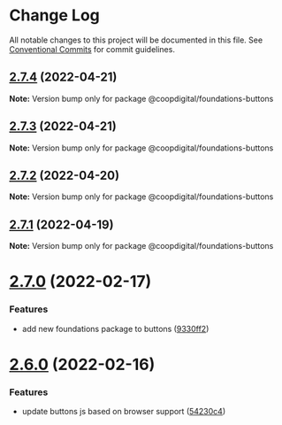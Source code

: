 # Change Log

All notable changes to this project will be documented in this file.
See [Conventional Commits](https://conventionalcommits.org) for commit guidelines.

## [2.7.4](https://github.com/coopdigital/coop-frontend/compare/@coopdigital/foundations-buttons@2.7.3...@coopdigital/foundations-buttons@2.7.4) (2022-04-21)

**Note:** Version bump only for package @coopdigital/foundations-buttons





## [2.7.3](https://github.com/coopdigital/coop-frontend/compare/@coopdigital/foundations-buttons@2.7.2...@coopdigital/foundations-buttons@2.7.3) (2022-04-21)

**Note:** Version bump only for package @coopdigital/foundations-buttons





## [2.7.2](https://github.com/coopdigital/coop-frontend/compare/@coopdigital/foundations-buttons@2.7.1...@coopdigital/foundations-buttons@2.7.2) (2022-04-20)

**Note:** Version bump only for package @coopdigital/foundations-buttons





## [2.7.1](https://github.com/coopdigital/coop-frontend/compare/@coopdigital/foundations-buttons@2.7.0...@coopdigital/foundations-buttons@2.7.1) (2022-04-19)

**Note:** Version bump only for package @coopdigital/foundations-buttons





# [2.7.0](https://github.com/coopdigital/coop-frontend/compare/@coopdigital/foundations-buttons@2.6.0...@coopdigital/foundations-buttons@2.7.0) (2022-02-17)


### Features

* add new foundations package to buttons ([9330ff2](https://github.com/coopdigital/coop-frontend/commit/9330ff26f9ed3cc78a642e5615486f666fb9fec6))





# [2.6.0](https://github.com/coopdigital/coop-frontend/compare/@coopdigital/foundations-buttons@2.5.8...@coopdigital/foundations-buttons@2.6.0) (2022-02-16)


### Features

* update buttons js based on browser support ([54230c4](https://github.com/coopdigital/coop-frontend/commit/54230c4c0008a55fd1b3be532f5655a0015b8925))

